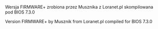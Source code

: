 Wersja FIRMWARE+ zrobiona przez Musznika z Loranet.pl skompilowana pod BIOS 7.3.0

Version FIRMWARE+ by Musznik from Loranet.pl compiled for BIOS 7.3.0

